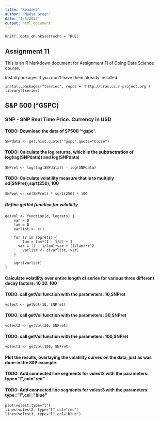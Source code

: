 ```yaml
---
title: "Readme2"
author: "Nadya Green"
date: "4/5/2017"
output: html_document
---
```

```{r setup, include=FALSE}
knitr::opts_chunk$set(echo = TRUE)
```

## Assignment 11

This is an R Markdown document for Assignment 11 of Doing Data Science course. 

Install packages if you don't have them already installed
```{r install packages}
install.packages("tseries", repos = 'http://cran.us.r-project.org')
library(tseries)
```
## S&P 500 (^GSPC)
### SNP - SNP Real Time Price. Currency in USD
#### TODO: Download the data of SP500 '^gspc'.
```{r code}
SNPdata <- get.hist.quote('^gspc',quote="Close")
```

#### TODO: Calculate the log returns, which is the subtractration of log(lag(SNPdata)) and log(SNPdata)
```{r SNPret}
SNPret <- log(lag(SNPdata)) - log(SNPdata)
```

#### TODO: Calculate volatility measure that is to multiply sd(SNPret),sqrt(250), 100
```{r sd}
SNPvol <- sd(SNPret) * sqrt(250) * 100
```

##### Define getVol function for volatility
```{r getVol}
getVol <- function(d, logrets) {
	var = 0
	lam = 0
	varlist <- c()

	for (r in logrets) {
		lam = lam*(1 - 1/d) + 1
	  var = (1 - 1/lam)*var + (1/lam)*r^2
		varlist <- c(varlist, var)
	}

	sqrt(varlist)
}
```

#### Calculate volatility over entire length of series for various three different decay factors: 10 30. 100

#### TODO: call getVol function with the parameters: 10,SNPret
```{r 10}
volest <- getVol(10, SNPret)
```

#### TODO: call getVol function with the parameters: 30,SNPret
```{r 30}
volest2 <- getVol(30, SNPret)
```

#### TODO: call getVol function with the parameters: 100,SNPret
```{r 100}
volest3 <- getVol(100, SNPret)
```

#### Plot the results, overlaying the volatility curves on the data, just as was done in the S&P example.
#### TODO: Add connected line segments for volest2 with the parameters: type="l",col="red"
#### TODO: Add connected line segments for volest3 with the parameters: type="l",col="blue"
```{r plot}
plot(volest,type="l")
lines(volest2, type="l",col="red")
lines(volest3, type="l",col="blue")
```
